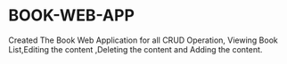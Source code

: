 # BOOK-WEB-APP
Created The Book Web Application for all CRUD Operation, Viewing Book List,Editing the content ,Deleting the content and Adding the content.
